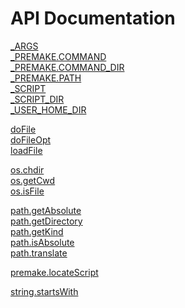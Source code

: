 # API Documentation

[_ARGS](_ARGS.md)<br/>
[_PREMAKE.COMMAND](_PREMAKE.COMMAND.md)<br/>
[_PREMAKE.COMMAND_DIR](_PREMAKE.COMMAND_DIR.md)<br/>
[_PREMAKE.PATH](_PREMAKE.PATH.md)<br/>
[_SCRIPT](_SCRIPT.md)<br/>
[_SCRIPT_DIR](_SCRIPT_DIR.md)<br/>
[_USER_HOME_DIR](_USER_HOME_DIR.md)<br/>

[doFile](doFile.md)<br/>
[doFileOpt](doFileOpt.md)<br/>
[loadFile](loadFile.md)<br/>

[os.chdir](os.chdir.md)<br/>
[os.getCwd](os.getCwd.md)<br/>
[os.isFile](os.isFile.md)<br/>

[path.getAbsolute](path.getAbsolute.md)<br/>
[path.getDirectory](path.getDirectory.md)<br/>
[path.getKind](path.getKind.md)<br/>
[path.isAbsolute](path.isAbsolute.md)<br/>
[path.translate](path.translate.md)<br/>

[premake.locateScript](premake.locateScript.md)<br/>

[string.startsWith](string.startsWith.md)<br/>
